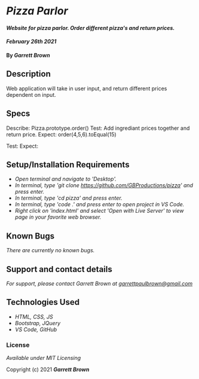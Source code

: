 # _Pizza Parlor_

#### _Website for pizza parlor. Order different pizza's and return prices._
#### _February 26th 2021_

#### By _**Garrett Brown**_

## Description
Web application will take in user input, and return different prices dependent on input.

## Specs

Describe: Pizza.prototype.order()
Test: Add ingrediant prices together and return price.
Expect: order(4,5,6).toEqual(15)

Test:
Expect:

## Setup/Installation Requirements


* _Open terminal and navigate to 'Desktop'._
* _In terminal, type 'git clone https://github.com/GBProductions/pizza' and press enter._
* _In terminal, type 'cd pizza' and press enter._
* _In terminal, type 'code .' and press enter to open project in VS Code._
* _Right click on 'index.html' and select 'Open with Live Server' to view page in your favorite web browser._


## Known Bugs

_There are currently no known bugs._

## Support and contact details

_For support, please contact Garrett Brown at <garrettpaulbrown@gmail.com>_

## Technologies Used

* _HTML, CSS, JS_
* _Bootstrap, JQuery_
* _VS Code, GitHub_

### License

*Available under MIT Licensing*

Copyright (c) 2021 **_Garrett Brown_**